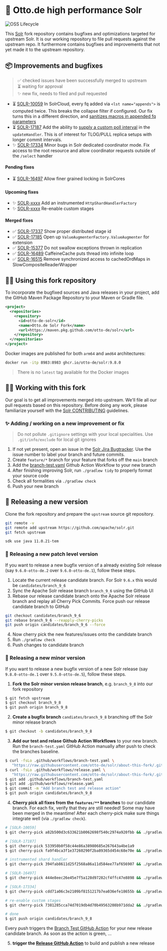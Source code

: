 # 🚀 Otto.de high performance Solr
![OSS Lifecycle](https://img.shields.io/osslifecycle?file_url=https%3A%2F%2Fraw.githubusercontent.com%2Fotto-de%2Fsolr%2Fabout-this-fork%2FOSSMETADATA)

This [Solr](/apache/solr) fork repository contains bugfixes
and optimizations targeted for upstream Solr. It is our working 
repository to file pull requests against the upstream repo. It
furthermore contains bugfixes and improvements that not yet made
it to the upstream repository.

## 📦 Improvements and bugfixes

> ✅ checked issues have been successfully merged to upstream\
> ⏳ waiting for approval\
> ✨ new fix, needs to filed and pull requested

* ⏳ [SOLR-10059](https://issues.apache.org/jira/browse/SOLR-10059) In SolrCloud, every 
  fq added via `<lst name="appends">` is computed twice. This breaks the collapse filter 
  if configured. Our fix turns this in a different direction, and 
  [sanitizes macros in appended fq parameters](/otto-de/solr/tree/feature/SOLR-10059)
* ⏳ [SOLR-17187](https://issues.apache.org/jira/browse/SOLR-17187) Add the ability to 
  [supply a custom poll interval](/otto-de/solr/tree/feature/replica-custom-poll-interval)
  in the `updateHandler`. This is of interest for TLOG/PULL replica setups with longer commit
  intervals.
* ✨ [SOLR-17334](https://github.com/apache/solr/pull/2527) Minor bugs in Solr 
  dedicated coordinator mode. Fix access to the root resource and allow coordinator
  requests outside of the `/select` handler

#### Pending fixes

* ⏳ [SOLR-16497](https://issues.apache.org/jira/browse/SOLR-16497) Allow finer grained locking in SolrCores

#### Upcoming fixes

* ✨ [SOLR-xxxx](https://github.com/otto-de/solr/commits/feature/instrumented-shardhandler) Add an
instrumented `HttpShardHandlerFactory`
* ✨ [SOLR-xxxx](https://github.com/otto-de/solr/commits/features/custom-stages) Re-enable custom stages


#### Merged fixes

* ✅ [SOLR-17337](https://github.com/apache/solr/pull/2526) Show proper 
  distributed stage id
* ✅ [SOLR-17185](https://issues.apache.org/jira/browse/SOLR-17185) Open up 
  `ValueAugmenterFactory.ValueAugmenter` for extension
* ✅ [SOLR-15377](https://issues.apache.org/jira/browse/SOLR-15377) Do not swallow exceptions 
  thrown in replication
* ✅ [SOLR-16489](https://issues.apache.org/jira/browse/SOLR-16489) CaffeineCache puts thread 
  into infinite loop
* ✅ [SOLR-16515](https://issues.apache.org/jira/browse/SOLR-16515) Remove synchronized access to 
  cachedOrdMaps in SlowCompositeReaderWrapper

## 👩‍💻 Using this fork repository

To incorporate the bugfixed sources and Java releases in your project,
add the GitHub Maven Package Repository to your Maven or Gradle file.

```xml
<project>
  <repositories>
    <repository>
      <id>otto-de-solr</id>
      <name>Otto.de Solr Fork</name>
      <url>https://maven.pkg.github.com/otto-de/solr</url>
    </repository>
  </repositories>
</project>
```

Docker images are published for both `arm64` and `amd64` architectures:

```bash
docker run -itp 8983:8983 ghcr.io/otto-de/solr:9.8.0
```

> There is no `latest` tag available for the Docker images


## 👩‍💻 Working with this fork

Our goal is to get all improvements merged into upstream. We'll file all our
pull requests based on this repository. Before doing any work, please
familiarize yourself with the [Solr CONTRIBUTING](https://github.com/apache/solr/blob/main/CONTRIBUTING.md) guidelines.


### ✨ Adding / working on a new improvement or fix

> Do not pollute `.gitignore` settings with your local specialities. 
> Use `.git/info/exclude` for local git ignores

1. If not yet present, open an issue in the [Solr Jira Bugtracker](https://issues.apache.org/jira/projects/SOLR/issues/SOLR-16781?filter=allopenissues).
   Use the issue number to label your branch and future commits.
1. Create `feature/*` branch for your feature that forks 
   off the `main` branch
1. Add the [branch-test.yaml](.github/workflows/branch-test.yaml) 
   Github Action Workflow to your new branch
1. After finishing improving Solr, run `./gradlew tidy`
   to properly format your source code
1. Check all formalities via `./gradlew check`
1. Push your new branch

## 🚀 Releasing a new version

Clone the fork repository and prepare 
the `upstream` source git repository.

```bash
git remote -v
git remote add upstream https://github.com/apache/solr.git
git fetch upstream
```

```bash
sdk use java 11.0.21-tem
```

### 🔁 Releasing a new patch level version

If you want to release a new bugfix version of a already existing Solr release
(say `9.6.0-otto-de.2` over `9.6.0-otto-de.1`), follow these steps.

1. Locate the current release candidate branch. For Solr `9.6.x`
   this would be `candidates/branch_9_6`
1. Sync the Apache Solr release branch `branch_9_6` using the GitHub UI
1. Rebase our release candidate branch onto the Apache Solr release
   branch and replay all Cherry Pick Commits. Force push our 
   release candidate branch to GitHub

```bash
git checkout candidates/branch_9_6
git rebase branch_9_6 --reapply-cherry-picks
git push origin candidates/branch_9_6 --force
```

4. Now cherry pick the new features/issues onto the candidate branch
5. Run `./gradlew check`
6. Push changes to candidate branch

### 🎯 Releasing a new minor version

If you want to release a new bugfix version of a new Solr release
(say `9.8.0-otto-de.1` over `9.5.0-otto-de.5`), follow these steps.

1. __Fork the Solr minor version release branch__, e.g. `branch_9_8`
   into our fork repository

```bash
$ git fetch upstream
$ git checkout branch_9_8
$ git push origin branch_9_8
```

2. __Create a bugfix branch__ `candiates/branch_9_8` branching off
   the Solr minor release branch

```bash
$ git checkout -b candidates/branch_9_8
```

3. __Add our test and relase Github Action Workflows__ to your 
   new branch. Run the `branch-test.yaml` GitHub Action manually
   after push to check the branches baseline.

```bash
$ curl -fsLo .github/workflows/branch-test.yaml \
   "https://raw.githubusercontent.com/otto-de/solr/about-this-fork/.github/workflows/branch-test.yaml"
$ curl -fsLo .github/workflows/release.yaml \
   "https://raw.githubusercontent.com/otto-de/solr/about-this-fork/.github/workflows/release.yaml"
$ git add .github/workflows/branch-test.yaml
$ git add .github/workflows/release.yaml
$ git commit -m "Add branch test and release action"
$ git push origin candidates/branch_9_8
```

4. __Cherry pick all fixes from the `features/**` branches__ to our 
   candidate branch.  For each fix, verify that they are still needed!
   Some may have been merged in the meantime!
   After each cherry-pick make sure things integrate 
   well (via `./gradlew check`). 

```bash
# [SOLR-10059]
$ git cherry-pick a82b500d3c633621b0062698f540c2974a920fbb && ./gradlew clean compileJava compileTestJava

# [SOLR-17187]
$ git cherry-pick 533950b0f58c44e86a38980685e267643a4be1a9
$ git cherry-pick fa9f4bca3f1e37260290f2ba89365d454c68e70e && ./gradlew clean compileJava compileTestJava

# instrumented shard handler
$ git cherry-pick 394fab8611d25f2568a86a11d584ee77af656907 && ./gradlew clean compileJava compileTestJava

# [SOLR-16497]
$ git cherry-pick 444e8eec26e45e7f5a128d97282cf4ffc47e8898 && ./gradlew clean compileJava compileTestJava

# [SOLR-17334]
$ git cherry-pick cdd71a06c3e2109bf8151217b7ea036efe18655b && ./gradlew clean compileJava compileTestJava

# re-enable custom stages
$ git cherry-pick 7381285cca74d7019db4d70b49563208b971dda2 && ./gradlew clean compileJava compileTestJava

# done
$ git push origin candidates/branch_9_8
```

Every push triggers the [Branch Test GitHub Action](https://github.com/otto-de/solr/actions/workflows/branch-test.yaml)
for your new release candidate branch. As soon as the action is green, ...

5. __trigger the [Release GitHub Action](https://github.com/otto-de/solr/actions/workflows/release.yaml)__ 
   to build and publish a new release
